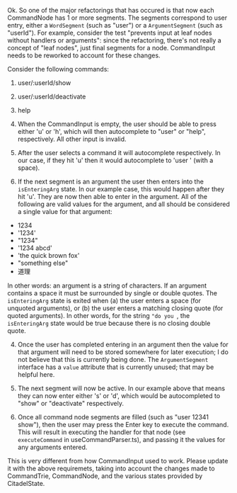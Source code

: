 Ok. So one of the major refactorings that has occured is that now each CommandNode has 1 or more segments. The segments correspond to user entry, either a `WordSegment` (such as "user") or a `ArgumentSegment` (such as "userId"). For example, consider the test "prevents input at leaf nodes without handlers or arguments": since the refactoring, there's not really a concept of "leaf nodes", just final segments for a node. CommandInput needs to be reworked to account for these changes.

Consider the following commands:
1. user/:userId/show
2. user/:userId/deactivate
3. help

1. When the CommandInput is empty, the user should be able to press either 'u' or 'h', which will then autocomplete to "user" or "help", respectively. All other input is invalid.
2. After the user selects a command it will autocomplete respectively. In our case, if they hit 'u' then it would autocomplete to 'user ' (with a space). 
3. If the next segment is an argument the user then enters into the `isEnteringArg` state. In our example case, this would happen after they hit 'u'. They are now then able to enter in the argument. All of the following are valid values for the argument, and all should be considered a single value for that argument:
- 1234
- '1234'
- "1234"
- '1234 abcd'
- 'the quick brown fox'
- "something else"
- 道理

In other words: an argument is a string of characters. If an argument contains a space it must be surrounded by single or double quotes. The `isEnteringArg` state is exited when (a) the user enters a space (for unquoted arguments), or (b) the user enters a matching closing quote (for quoted arguments). In other words, for the string `"do you `, the `isEnteringArg` state would be true because there is no closing double quote.

4. Once the user has completed entering in an argument then the value for that argument will need to be stored somewhere for later execution; I do not believe that this is currently being done. The `ArgumentSegment` interface has a `value` attribute that is currently unused; that may be helpful here.

5. The next segment will now be active. In our example above that means they can now enter either 's' or 'd', which would be autocompleted to "show" or "deactivate" respectively. 

6. Once all command node segments are filled (such as "user 12341 show"), then the user may press the Enter key to execute the command. This will result in executing the handler for that node (see `executeCommand` in useCommandParser.ts), and passing it the values for any arguments entered.

This is very different from how CommandInput used to work. Please update it with the above requiremets, taking into account the changes made to CommandTrie, CommandNode, and the various states provided by CitadelState.
